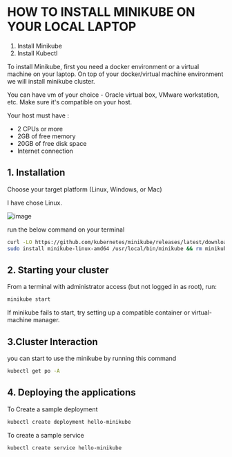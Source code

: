 # HOW TO INSTALL MINIKUBE ON YOUR LOCAL LAPTOP

1. Install Minikube
2. Install Kubectl

To install Minikube, first you need a docker environment or a virtual machine on your laptop. On top of your docker/virtual machine environment we will install minikube cluster.

You can have vm of your choice - Oracle virtual box, VMware workstation, etc.
Make sure it's compatible on your host.

Your host must have :

- 2 CPUs or more
- 2GB of free memory
- 20GB of free disk space
- Internet connection

## 1. Installation

Choose your target platform (Linux, Windows, or Mac)

I have chose Linux.

![image](https://github.com/user-attachments/assets/c5255c32-7a48-4f03-bbd1-aece9cdf3a63)

run the below command on your terminal

```bash
curl -LO https://github.com/kubernetes/minikube/releases/latest/download/minikube-linux-amd64
sudo install minikube-linux-amd64 /usr/local/bin/minikube && rm minikube-linux-amd64
```

## 2. Starting your cluster
From a terminal with administrator access (but not logged in as root), run:

```bash
minikube start
```
If minikube fails to start, try setting up a compatible container or virtual-machine manager.

## 3.Cluster Interaction

you can start to use the minikube by running this command 

```bash
kubectl get po -A
```

## 4. Deploying the applications

To Create a sample deployment

```bash
kubectl create deployment hello-minikube
```

To create a sample service

```bash
kubectl create service hello-minikube
```
